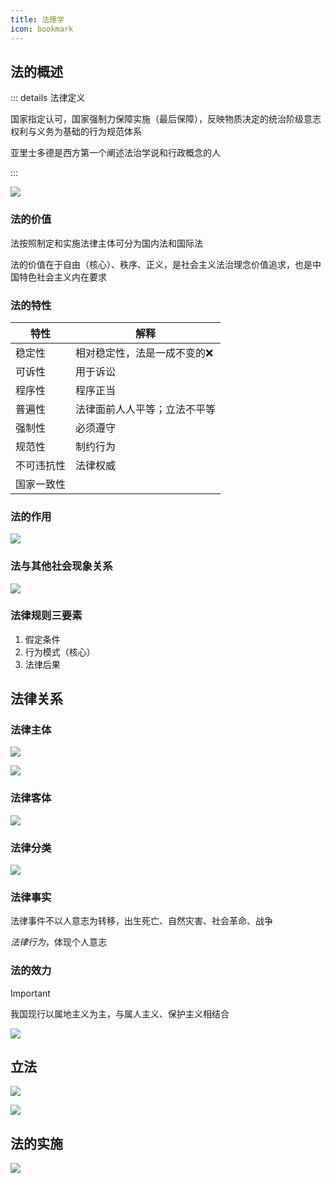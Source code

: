 ```yaml
---
title: 法理学
icon: bookmark
---
```


## 法的概述

::: details 法律定义

国家指定认可，国家强制力保障实施（最后保障），反映物质决定的统治阶级意志权利与义务为基础的行为规范体系

亚里士多德是西方第一个阐述法治学说和行政概念的人

:::

![](/common/法律与国家.png)

### 法的价值

法按照制定和实施法律主体可分为国内法和国际法

法的价值在于自由（核心）、秩序、正义，是社会主义法治理念价值追求，也是中国特色社会主义内在要求

### 法的特性

| 特性       | 解释                         |
| ---------- | ---------------------------- |
| 稳定性     | 相对稳定性，法是一成不变的❌  |
| 可诉性     | 用于诉讼                     |
| 程序性     | 程序正当                     |
| 普遍性     | 法律面前人人平等；立法不平等 |
| 强制性     | 必须遵守                     |
| 规范性     | 制约行为                     |
| 不可违抗性 | 法律权威                     |
| 国家一致性 |                              |

### 法的作用

![](/common/法的作用.png)

### 法与其他社会现象关系

![](/common/法与其他社会现象关系.png)

### 法律规则三要素

1. 假定条件
2. 行为模式（核心）
3. 法律后果

## 法律关系

### 法律主体

![](/common/法律主体.png)

![](/common/法律内容.png)

### 法律客体

![](/common/法律客体.png)

### 法律分类

![](/common/法律分类.png)

### 法律事实

法律事件不以人意志为转移，出生死亡、自然灾害、社会革命、战争

*法律行为*，体现个人意志

### 法的效力

> [!IMPORTANT]
>
> 我国现行以属地主义为主，与属人主义、保护主义相结合

![](/common/法的效力.png)

## 立法

<VPCard  title="言出法随"  desc="法律部门与法律体系请参阅法律文档。文档按照法律部门对我国法律进行分类，支持本地搜索" logo="/dark/comet.png" link="https://law.iglooblog.top" background="/light/flower.png" />

![](/common/法律规范的效力等级.png)

![](/common/法的解释.png)

## 法的实施

![](/common/法的实施.png)
